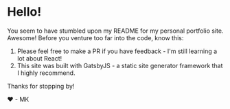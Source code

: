 # Hello!

You seem to have stumbled upon my README for my personal portfolio site. Awesome! Before you venture too far into the code, know this:
1. Please feel free to make a PR if you have feedback - I'm still learning a lot about React! 
2. This site was built with GatsbyJS - a static site generator framework that I highly recommend.

Thanks for stopping by! 

❤️ - MK



